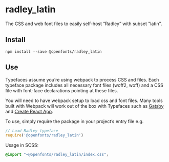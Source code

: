
# radley_latin

The CSS and web font files to easily self-host “Radley” with subset "latin".

## Install

`npm install --save @openfonts/radley_latin`

## Use

Typefaces assume you’re using webpack to process CSS and files. Each typeface
package includes all necessary font files (woff2, woff) and a CSS file with
font-face declarations pointing at these files.

You will need to have webpack setup to load css and font files. Many tools built
with Webpack will work out of the box with Typefaces such as [Gatsby](https://github.com/gatsbyjs/gatsby)
and [Create React App](https://github.com/facebookincubator/create-react-app).

To use, simply require the package in your project’s entry file e.g.

```javascript
// Load Radley typeface
require('@openfonts/radley_latin')
```

Usage in SCSS:
```scss
@import "~@openfonts/radley_latin/index.css";
```
